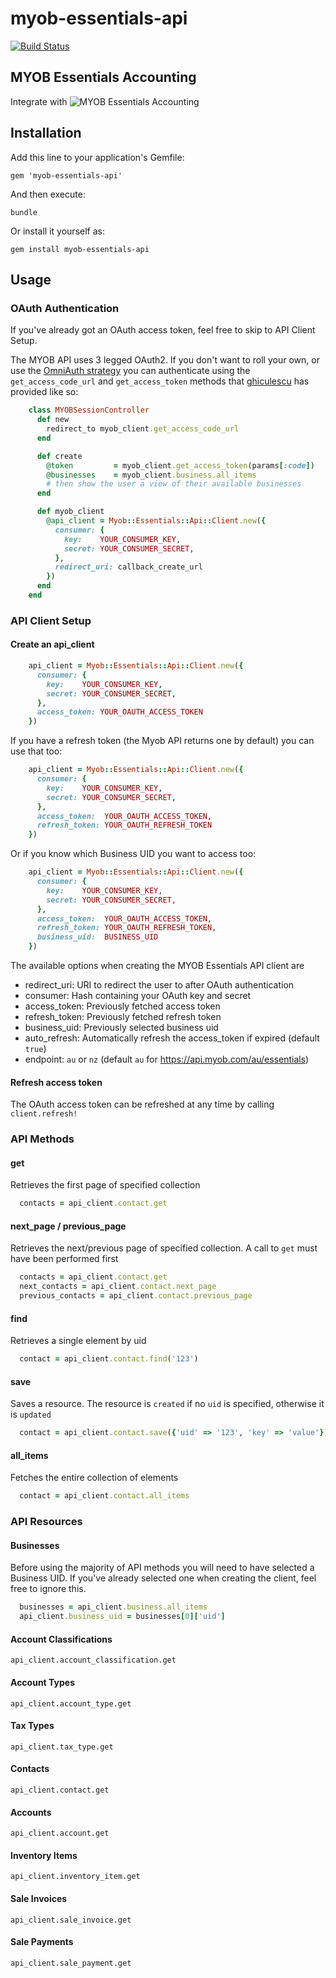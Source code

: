 myob-essentials-api
===============

[![Build Status](https://secure.travis-ci.org/BrunoChauvet/myob-essentials-api.png?branch=master)](http://travis-ci.org/BrunoChauvet/myob-essentials-api)

## MYOB Essentials Accounting

Integrate with ![MYOB Essentials Accounting](http://developer.myob.com/api/essentials-accounting/)

## Installation

Add this line to your application's Gemfile:

`gem 'myob-essentials-api'`

And then execute:

`bundle`

Or install it yourself as:

`gem install myob-essentials-api`

## Usage

### OAuth Authentication

If you've already got an OAuth access token, feel free to skip to API Client Setup.

The MYOB API uses 3 legged OAuth2. If you don't want to roll your own, or use the [OmniAuth strategy](https://github.com/davidlumley/omniauth-myob) you can authenticate using the `get_access_code_url` and `get_access_token` methods that [ghiculescu](https://github.com/ghiculescu) has provided like so:


``` ruby
    class MYOBSessionController  
      def new
        redirect_to myob_client.get_access_code_url
      end

      def create
        @token         = myob_client.get_access_token(params[:code])
        @businesses    = myob_client.business.all_items
        # then show the user a view of their available businesses
      end

      def myob_client
        @api_client = Myob::Essentials::Api::Client.new({
          consumer: {
            key:    YOUR_CONSUMER_KEY,
            secret: YOUR_CONSUMER_SECRET,
          },
          redirect_uri: callback_create_url
        })
      end
    end
```

### API Client Setup

#### Create an api_client

``` ruby
    api_client = Myob::Essentials::Api::Client.new({
      consumer: {
        key:    YOUR_CONSUMER_KEY,
        secret: YOUR_CONSUMER_SECRET,
      },
      access_token: YOUR_OAUTH_ACCESS_TOKEN
    })
```

If you have a refresh token (the Myob API returns one by default) you can use that too:

``` ruby
    api_client = Myob::Essentials::Api::Client.new({
      consumer: {
        key:    YOUR_CONSUMER_KEY,
        secret: YOUR_CONSUMER_SECRET,
      },
      access_token:  YOUR_OAUTH_ACCESS_TOKEN,
      refresh_token: YOUR_OAUTH_REFRESH_TOKEN
    })
```

Or if you know which Business UID you want to access too:

``` ruby
    api_client = Myob::Essentials::Api::Client.new({
      consumer: {
        key:    YOUR_CONSUMER_KEY,
        secret: YOUR_CONSUMER_SECRET,
      },
      access_token:  YOUR_OAUTH_ACCESS_TOKEN,
      refresh_token: YOUR_OAUTH_REFRESH_TOKEN,
      business_uid:  BUSINESS_UID
    })
```

The available options when creating the MYOB Essentials API client are

* redirect_uri: URI to redirect the user to after OAuth authentication
* consumer: Hash containing your OAuth key and secret
* access_token: Previously fetched access token
* refresh_token: Previously fetched refresh token
* business_uid: Previously selected business uid
* auto_refresh: Automatically refresh the access_token if expired (default `true`)
* endpoint: `au` or `nz` (default `au` for https://api.myob.com/au/essentials)

#### Refresh access token

The OAuth access token can be refreshed at any time by calling
`client.refresh!`

### API Methods

#### get

Retrieves the first page of specified collection

```ruby
  contacts = api_client.contact.get
```

#### next_page / previous_page

Retrieves the next/previous page of specified collection. A call to `get` must have been performed first

```ruby
  contacts = api_client.contact.get
  next_contacts = api_client.contact.next_page
  previous_contacts = api_client.contact.previous_page
```

#### find

Retrieves a single element by uid

```ruby
  contact = api_client.contact.find('123')
```

#### save

Saves a resource. The resource is `created` if no `uid` is specified, otherwise it is `updated`

```ruby
  contact = api_client.contact.save({'uid' => '123', 'key' => 'value'})
```

#### all_items

Fetches the entire collection of elements

```ruby
  contact = api_client.contact.all_items
```

### API Resources

#### Businesses
Before using the majority of API methods you will need to have selected a Business UID. If you've already selected one when creating the client, feel free to ignore this.
```ruby
  businesses = api_client.business.all_items
  api_client.business_uid = businesses[0]['uid']
```

####  Account Classifications
`api_client.account_classification.get`

####  Account Types
`api_client.account_type.get`

####  Tax Types
`api_client.tax_type.get`

####  Contacts
`api_client.contact.get`

####  Accounts
`api_client.account.get`

####  Inventory Items
`api_client.inventory_item.get`

####  Sale Invoices
`api_client.sale_invoice.get`

####  Sale Payments
`api_client.sale_payment.get`
